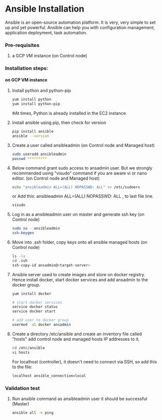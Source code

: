 # Ansible Installation

Ansible is an open-source automation platform. It is very, very simple to set up and yet powerful. Ansible can help you with configuration management, application deployment, task automation.

### Pre-requisites

1. a GCP VM instance (on Control node)

### Installation steps:
#### on GCP VM instance

1. Install python and python-pip
   ```sh
   yum install python
   yum install python-pip
   ```
   #At times, Python is already installed in the EC2 instance
   
1. Install ansible using pip, then check for version
    ```sh
    pip install ansible
   ansible --version
   ```
   
1. Create a user called ansibleadmin (on Control node and Managed host)  
   ```sh
   sudo useradd ansibleadmin
   passwd *********
   ```
1. Below command grant sudo access to ansadmin user. But we strongly recommended using "visudo" command if you are aware vi or nano editor.  (on Control node and Managed host)
   ```sh
   echo "ansibleadmin ALL=(ALL) NOPASSWD: ALL" >> /etc/sudoers
   ```
   or Add this: ansibleadmin ALL=(ALL) NOPASSWD: ALL , to last file line.
   ```sh
   visudo
   ```
   
1. Log in as a ansibleadmin user on master and generate ssh key (on Control node)
   ```sh 
   sudo su - ansibleadmin
   ssh-keygen
   ```
1. Move into .ssh folder, copy keys onto all ansible managed hosts (on Control node)
   ```sh 
   ls -la
   cd .ssh
   ssh-copy-id ansadmin@<target-server>
   ```

1. Ansible server used to create images and store on docker registry. Hence install docker, start docker services and add ansadmin to the docker group. 
   ```sh
   yum install docker
   
   # start docker services 
   service docker status
   service docker start 
   
   # add user to docker group 
   usermod -aG docker ansadmin

   ```
1. Create a directory /etc/ansible and create an inventory file called "hosts" add control node and managed hosts IP addresses to it. 
   ```sh
   cd /etc/ansible
   vi hosts
   ```
   For localhost (controller), it doesn't need to connect via SSH, so add this to the file:
   ```sh
   localhost ansible_connection=local
   ```
 
### Validation test

   
1. Run ansible command as ansibleadmin user it should be successful (Master)
   ```sh 
   ansible all -m ping
   ```

